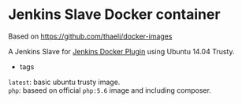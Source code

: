 Jenkins Slave Docker container
==============================

Based on https://github.com/thaeli/docker-images

A Jenkins Slave for [Jenkins Docker Plugin](https://wiki.jenkins-ci.org/display/JENKINS/Docker+Plugin) using Ubuntu 14.04 Trusty.

- tags

`latest`: basic ubuntu trusty image.  
`php`: baseed on official `php:5.6` image and including composer. 

